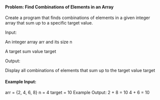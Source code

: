#### Problem: Find Combinations of Elements in an Array

Create a program that finds combinations of elements in a given integer array that sum up to a specific target value.

Input:

An integer array arr and its size n

A target sum value target

Output:

Display all combinations of elements that sum up to the target value target


#### Example Input:


arr = {2, 4, 6, 8}
n = 4
target = 10
Example Output:
2 + 8 = 10
4 + 6 = 10
